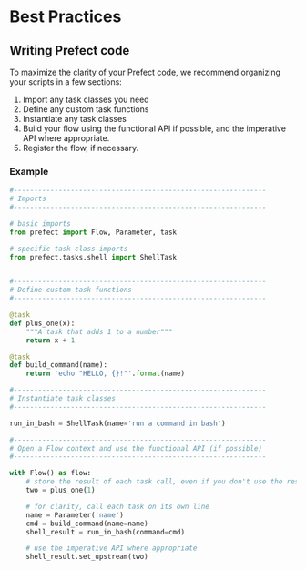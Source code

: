 # Best Practices

## Writing Prefect code

To maximize the clarity of your Prefect code, we recommend organizing your scripts in a few sections:

1. Import any task classes you need
2. Define any custom task functions
3. Instantiate any task classes
4. Build your flow using the functional API if possible, and the imperative API where appropriate.
5. Register the flow, if necessary.

### Example

```python
#--------------------------------------------------------------
# Imports
#--------------------------------------------------------------

# basic imports
from prefect import Flow, Parameter, task

# specific task class imports
from prefect.tasks.shell import ShellTask


#--------------------------------------------------------------
# Define custom task functions
#--------------------------------------------------------------

@task
def plus_one(x):
    """A task that adds 1 to a number"""
    return x + 1

@task
def build_command(name):
    return 'echo "HELLO, {}!"'.format(name)

#--------------------------------------------------------------
# Instantiate task classes
#--------------------------------------------------------------

run_in_bash = ShellTask(name='run a command in bash')

#--------------------------------------------------------------
# Open a Flow context and use the functional API (if possible)
#--------------------------------------------------------------

with Flow() as flow:
    # store the result of each task call, even if you don't use the result again
    two = plus_one(1)

    # for clarity, call each task on its own line
    name = Parameter('name')
    cmd = build_command(name=name)
    shell_result = run_in_bash(command=cmd)

    # use the imperative API where appropriate
    shell_result.set_upstream(two)

```
